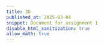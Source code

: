 ```yaml
---
title: 3D
published_at: 2025-03-04
snippet: Document for assignment 1
disable_html_sanitization: true
allow_math: true
---
```

<script src="/assets/js/three.core.min.js"></script>



<div id="three-container" style="width: 100%; height: 600px;"></div>

<script src="/assets/js/three.core.min.js"></script> 

<script>
// Basic scene setup
  let scene, camera, renderer;
  let mixer, clock;
  
  // Load model
  let model;

  function init() {
    scene = new THREE.Scene();
    clock = new THREE.Clock();

    // Set up the camera
    camera = new THREE.PerspectiveCamera( 75, window.innerWidth / window.innerHeight, 0.1, 1000 );

    // Set up the renderer
    renderer = new THREE.WebGLRenderer();
    renderer.setSize( window.innerWidth, window.innerHeight );
    document.getElementById("three-container").appendChild(renderer.domElement);

    // Add lights
    const light = new THREE.AmbientLight( 0x404040 ); // Ambient light
    scene.add(light);

    // Load the model (GLTFLoader, in case of GLTF model)
    const loader = new THREE.GLTFLoader();
    loader.load( 'path/to/model.glb', function ( gltf ) {
      model = gltf.scene;
      scene.add(model);

      mixer = new THREE.AnimationMixer(model);  // Animation setup (if any)
    });

    camera.position.z = 5;
    animate();
  }

  function animate() {
    requestAnimationFrame( animate );

    if (mixer) mixer.update(clock.getDelta()); // Update animations

    renderer.render(scene, camera);
  }

  // Initialize
  init();
</script>
